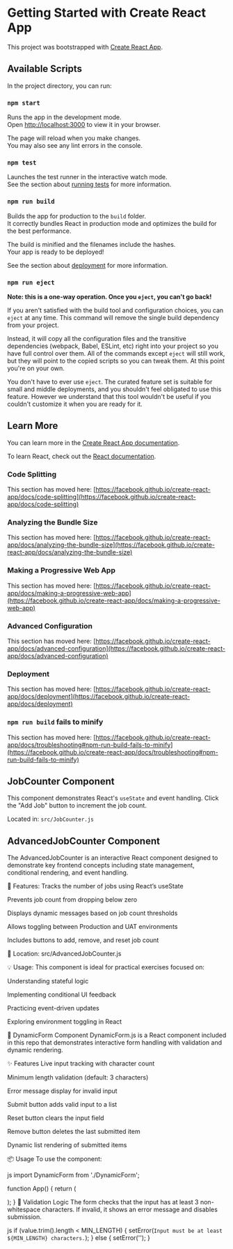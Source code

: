# Getting Started with Create React App

This project was bootstrapped with [Create React App](https://github.com/facebook/create-react-app).

## Available Scripts

In the project directory, you can run:

### `npm start`

Runs the app in the development mode.\
Open [http://localhost:3000](http://localhost:3000) to view it in your browser.

The page will reload when you make changes.\
You may also see any lint errors in the console.

### `npm test`

Launches the test runner in the interactive watch mode.\
See the section about [running tests](https://facebook.github.io/create-react-app/docs/running-tests) for more information.

### `npm run build`

Builds the app for production to the `build` folder.\
It correctly bundles React in production mode and optimizes the build for the best performance.

The build is minified and the filenames include the hashes.\
Your app is ready to be deployed!

See the section about [deployment](https://facebook.github.io/create-react-app/docs/deployment) for more information.

### `npm run eject`

**Note: this is a one-way operation. Once you `eject`, you can't go back!**

If you aren't satisfied with the build tool and configuration choices, you can `eject` at any time. This command will remove the single build dependency from your project.

Instead, it will copy all the configuration files and the transitive dependencies (webpack, Babel, ESLint, etc) right into your project so you have full control over them. All of the commands except `eject` will still work, but they will point to the copied scripts so you can tweak them. At this point you're on your own.

You don't have to ever use `eject`. The curated feature set is suitable for small and middle deployments, and you shouldn't feel obligated to use this feature. However we understand that this tool wouldn't be useful if you couldn't customize it when you are ready for it.

## Learn More

You can learn more in the [Create React App documentation](https://facebook.github.io/create-react-app/docs/getting-started).

To learn React, check out the [React documentation](https://reactjs.org/).

### Code Splitting

This section has moved here: [https://facebook.github.io/create-react-app/docs/code-splitting](https://facebook.github.io/create-react-app/docs/code-splitting)

### Analyzing the Bundle Size

This section has moved here: [https://facebook.github.io/create-react-app/docs/analyzing-the-bundle-size](https://facebook.github.io/create-react-app/docs/analyzing-the-bundle-size)

### Making a Progressive Web App

This section has moved here: [https://facebook.github.io/create-react-app/docs/making-a-progressive-web-app](https://facebook.github.io/create-react-app/docs/making-a-progressive-web-app)

### Advanced Configuration

This section has moved here: [https://facebook.github.io/create-react-app/docs/advanced-configuration](https://facebook.github.io/create-react-app/docs/advanced-configuration)

### Deployment

This section has moved here: [https://facebook.github.io/create-react-app/docs/deployment](https://facebook.github.io/create-react-app/docs/deployment)

### `npm run build` fails to minify

This section has moved here: [https://facebook.github.io/create-react-app/docs/troubleshooting#npm-run-build-fails-to-minify](https://facebook.github.io/create-react-app/docs/troubleshooting#npm-run-build-fails-to-minify)


## JobCounter Component

This component demonstrates React's `useState` and event handling. Click the "Add Job" button to increment the job count.

Located in: `src/JobCounter.js`
## AdvancedJobCounter Component
The AdvancedJobCounter is an interactive React component designed to demonstrate key frontend concepts including state management, conditional rendering, and event handling.

🔧 Features:
Tracks the number of jobs using React’s useState

Prevents job count from dropping below zero

Displays dynamic messages based on job count thresholds

Allows toggling between Production and UAT environments

Includes buttons to add, remove, and reset job count

📍 Location:
src/AdvancedJobCounter.js

💡 Usage:
This component is ideal for practical exercises focused on:

Understanding stateful logic

Implementing conditional UI feedback

Practicing event-driven updates

Exploring environment toggling in React



🧾 DynamicForm Component
DynamicForm.js is a React component included in this repo that demonstrates interactive form handling with validation and dynamic rendering.

✨ Features
Live input tracking with character count

Minimum length validation (default: 3 characters)

Error message display for invalid input

Submit button adds valid input to a list

Reset button clears the input field

Remove button deletes the last submitted item

Dynamic list rendering of submitted items

📦 Usage
To use the component:

js
import DynamicForm from './DynamicForm';

function App() {
  return (
    <div>
      <DynamicForm />
    </div>
  );
}
🧠 Validation Logic
The form checks that the input has at least 3 non-whitespace characters. If invalid, it shows an error message and disables submission.

js
if (value.trim().length < MIN_LENGTH) {
  setError(`Input must be at least ${MIN_LENGTH} characters.`);
} else {
  setError('');
}


